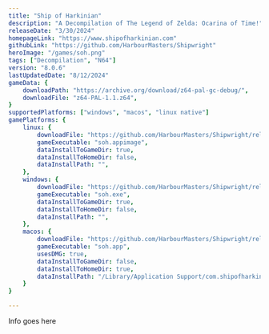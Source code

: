 ```yaml
---
title: "Ship of Harkinian"
description: "A Decompilation of The Legend of Zelda: Ocarina of Time!"
releaseDate: "3/30/2024"
homepageLink: "https://www.shipofharkinian.com"
githubLink: "https://github.com/HarbourMasters/Shipwright"
heroImage: "/games/soh.png"
tags: ["Decompilation", "N64"]
version: "8.0.6"
lastUpdatedDate: "8/12/2024"
gameData: {
    downloadPath: "https://archive.org/download/z64-pal-gc-debug/",
    downloadFile: "z64-PAL-1.1.z64",
}
supportedPlatforms: ["windows", "macos", "linux native"]
gamePlatforms: {
    linux: {
        downloadFile: "https://github.com/HarbourMasters/Shipwright/releases/download/8.0.6/SoH-MacReady-Golf-Linux-Performance.zip",
        gameExecutable: "soh.appimage",
        dataInstallToGameDir: true,
        dataInstallToHomeDir: false,
        dataInstallPath: "",
    },
    windows: {
        downloadFile: "https://github.com/HarbourMasters/Shipwright/releases/download/8.0.6/SoH-MacReady-Golf-Win64.zip",
        gameExecutable: "soh.exe",
        dataInstallToGameDir: true,
        dataInstallToHomeDir: false,
        dataInstallPath: "",
    },
    macos: {
        downloadFile: "https://github.com/HarbourMasters/Shipwright/releases/download/8.0.6/SoH-MacReady-Golf-Mac.zip",
        gameExecutable: "soh.app",
        usesDMG: true,
        dataInstallToGameDir: false,
        dataInstallToHomeDir: true,
        dataInstallPath: "/Library/Application Support/com.shipofharkinian.soh",
    }
}

---
```


Info goes here